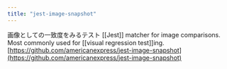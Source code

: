 ```yaml
---
title: "jest-image-snapshot"
---
```


画像としての一致度をみるテスト
[[Jest]] matcher for image comparisons. Most commonly used for [[visual regression test]]ing.
[https://github.com/americanexpress/jest-image-snapshot](https://github.com/americanexpress/jest-image-snapshot)
